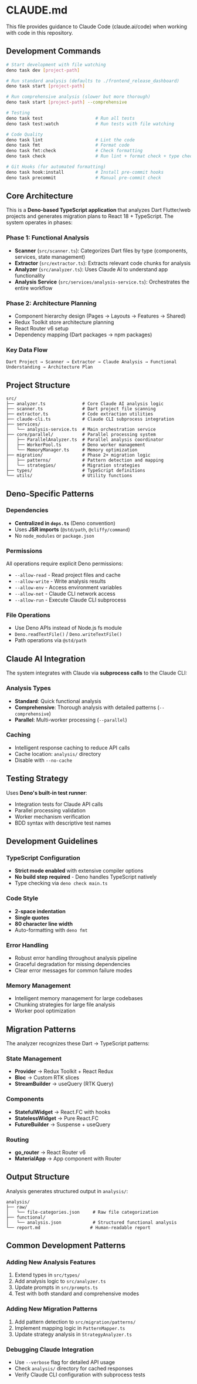 # CLAUDE.md

This file provides guidance to Claude Code (claude.ai/code) when working with code in this repository.

## Development Commands

```bash
# Start development with file watching
deno task dev [project-path]

# Run standard analysis (defaults to ./frontend_release_dashboard)
deno task start [project-path]

# Run comprehensive analysis (slower but more thorough)
deno task start [project-path] --comprehensive

# Testing
deno task test                    # Run all tests
deno task test:watch              # Run tests with file watching

# Code Quality
deno task lint                    # Lint the code
deno task fmt                     # Format code
deno task fmt:check               # Check formatting
deno task check                   # Run lint + format check + type check

# Git Hooks (for automated formatting)
deno task hook:install            # Install pre-commit hooks
deno task precommit               # Manual pre-commit check
```

## Core Architecture

This is a **Deno-based TypeScript application** that analyzes Dart Flutter/web projects and generates migration plans to React 18 + TypeScript. The system operates in phases:

### Phase 1: Functional Analysis

- **Scanner** (`src/scanner.ts`): Categorizes Dart files by type (components, services, state management)
- **Extractor** (`src/extractor.ts`): Extracts relevant code chunks for analysis
- **Analyzer** (`src/analyzer.ts`): Uses Claude AI to understand app functionality
- **Analysis Service** (`src/services/analysis-service.ts`): Orchestrates the entire workflow

### Phase 2: Architecture Planning

- Component hierarchy design (Pages → Layouts → Features → Shared)
- Redux Toolkit store architecture planning
- React Router v6 setup
- Dependency mapping (Dart packages → npm packages)

### Key Data Flow

```
Dart Project → Scanner → Extractor → Claude Analysis → Functional Understanding → Architecture Plan
```

## Project Structure

```
src/
├── analyzer.ts              # Core Claude AI analysis logic
├── scanner.ts               # Dart project file scanning
├── extractor.ts             # Code extraction utilities
├── claude-cli.ts            # Claude CLI subprocess integration
├── services/
│   └── analysis-service.ts  # Main orchestration service
├── core/parallel/           # Parallel processing system
│   ├── ParallelAnalyzer.ts  # Parallel analysis coordinator
│   ├── WorkerPool.ts        # Deno worker management
│   └── MemoryManager.ts     # Memory optimization
├── migration/               # Phase 2+ migration logic
│   ├── patterns/            # Pattern detection and mapping
│   └── strategies/          # Migration strategies
├── types/                   # TypeScript definitions
└── utils/                   # Utility functions
```

## Deno-Specific Patterns

### Dependencies

- **Centralized in `deps.ts`** (Deno convention)
- Uses **JSR imports** (`@std/path`, `@cliffy/command`)
- No `node_modules` or `package.json`

### Permissions

All operations require explicit Deno permissions:

- `--allow-read` - Read project files and cache
- `--allow-write` - Write analysis results
- `--allow-env` - Access environment variables
- `--allow-net` - Claude CLI network access
- `--allow-run` - Execute Claude CLI subprocess

### File Operations

- Use Deno APIs instead of Node.js fs module
- `Deno.readTextFile()` / `Deno.writeTextFile()`
- Path operations via `@std/path`

## Claude AI Integration

The system integrates with Claude via **subprocess calls** to the Claude CLI:

### Analysis Types

- **Standard**: Quick functional analysis
- **Comprehensive**: Thorough analysis with detailed patterns (`--comprehensive`)
- **Parallel**: Multi-worker processing (`--parallel`)

### Caching

- Intelligent response caching to reduce API calls
- Cache location: `analysis/` directory
- Disable with `--no-cache`

## Testing Strategy

Uses **Deno's built-in test runner**:

- Integration tests for Claude API calls
- Parallel processing validation
- Worker mechanism verification
- BDD syntax with descriptive test names

## Development Guidelines

### TypeScript Configuration

- **Strict mode enabled** with extensive compiler options
- **No build step required** - Deno handles TypeScript natively
- Type checking via `deno check main.ts`

### Code Style

- **2-space indentation**
- **Single quotes**
- **80 character line width**
- Auto-formatting with `deno fmt`

### Error Handling

- Robust error handling throughout analysis pipeline
- Graceful degradation for missing dependencies
- Clear error messages for common failure modes

### Memory Management

- Intelligent memory management for large codebases
- Chunking strategies for large file analysis
- Worker pool optimization

## Migration Patterns

The analyzer recognizes these Dart → TypeScript patterns:

### State Management

- **Provider** → Redux Toolkit + React Redux
- **Bloc** → Custom RTK slices
- **StreamBuilder** → useQuery (RTK Query)

### Components

- **StatefulWidget** → React.FC with hooks
- **StatelessWidget** → Pure React.FC
- **FutureBuilder** → Suspense + useQuery

### Routing

- **go_router** → React Router v6
- **MaterialApp** → App component with Router

## Output Structure

Analysis generates structured output in `analysis/`:

```
analysis/
├── raw/
│   └── file-categories.json     # Raw file categorization
├── functional/
│   └── analysis.json            # Structured functional analysis
└── report.md                   # Human-readable report
```

## Common Development Patterns

### Adding New Analysis Features

1. Extend types in `src/types/`
2. Add analysis logic to `src/analyzer.ts`
3. Update prompts in `src/prompts.ts`
4. Test with both standard and comprehensive modes

### Adding New Migration Patterns

1. Add pattern detection to `src/migration/patterns/`
2. Implement mapping logic in `PatternMapper.ts`
3. Update strategy analysis in `StrategyAnalyzer.ts`

### Debugging Claude Integration

- Use `--verbose` flag for detailed API usage
- Check `analysis/` directory for cached responses
- Verify Claude CLI configuration with subprocess tests
